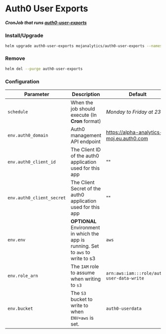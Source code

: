 # Auth0 User Exports

##### CronJob that runs [auth0-user-exports](https://github.com/ministryofjustice/analytical-platform-auth0-user-exports)

### Install/Upgrade

```bash
helm upgrade auth0-user-exports mojanalytics/auth0-user-exports --namespace default --values ../analytics-platform-config/chart-env-config/$ENV/auth0-user-exports --install
```

### Remove

```bash
helm del --purge auth0-user-exports
```

### Configuration

| Parameter  | Description      | Default |
| ---------- | ---------------  | ------- |
| `schedule` | When the job should execute (In **Cron** format) | *Monday to Friday at 23:00* |
| `env.auth0_domain` | Auth0 management API endpoint | https://alpha-analytics-moj.eu.auth0.com |
| `env.auth0_client_id` | The Client ID of the auth0 application used for this app | "" |
| `env.auth0_client_secret` | The Client Secret of the auth0 application used for this app | "" |
| `env.env` | **OPTIONAL** Environment in which the app is running. Set to `aws` to write to s3 | `aws` |
| `env.role_arn` | The `IAM` role to assume when writing to `s3` | `arn:aws:iam:::role/auth0-user-data-write` |
| `env.bucket` | The `S3` bucket to write to when `ENV=aws` is set. | `auth0-userdata` | 
